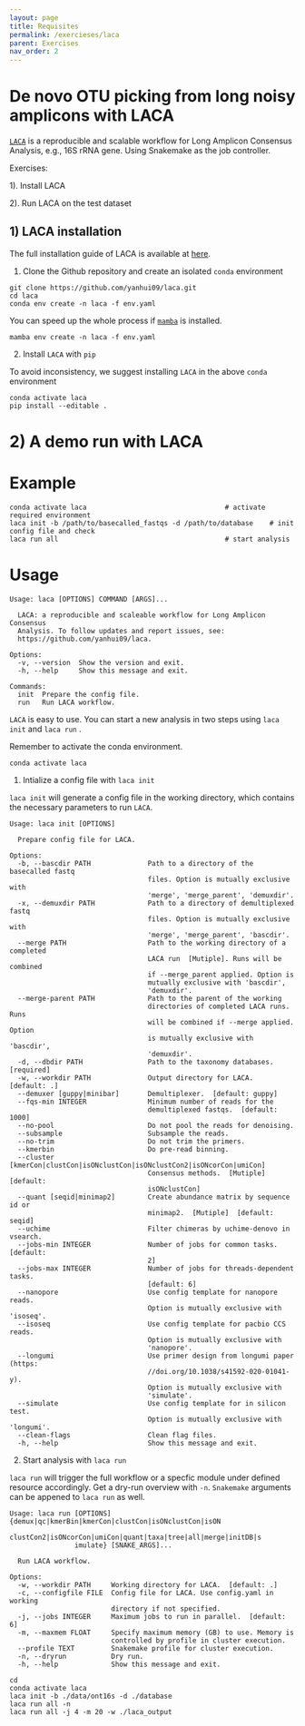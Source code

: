 ```yaml
---
layout: page
title: Requisites
permalink: /exercieses/laca
parent: Exercises
nav_order: 2
---
```


# De novo OTU picking from long noisy amplicons with LACA 

[`LACA`](https://github.com/yanhui09/laca) is a reproducible and scalable workflow for Long Amplicon Consensus Analysis, e.g., 16S rRNA gene. Using Snakemake as the job controller.

Exercises:

1). Install LACA

2). Run LACA on the test dataset

## 1) LACA installation

The full installation guide of LACA is available at [here](https://github.com/yanhui09/laca#installation).

1. Clone the Github repository and create an isolated `conda` environment
```
git clone https://github.com/yanhui09/laca.git
cd laca
conda env create -n laca -f env.yaml 
```
You can speed up the whole process if [`mamba`](https://github.com/mamba-org/mamba) is installed.
```
mamba env create -n laca -f env.yaml 
```
2. Install `LACA` with `pip`
      
To avoid inconsistency, we suggest installing `LACA` in the above `conda` environment
```
conda activate laca
pip install --editable .
```

# 2) A demo run with LACA

# Example
```
conda activate laca                                  # activate required environment 
laca init -b /path/to/basecalled_fastqs -d /path/to/database    # init config file and check
laca run all                                         # start analysis
```

# Usage

```
Usage: laca [OPTIONS] COMMAND [ARGS]...

  LACA: a reproducible and scaleable workflow for Long Amplicon Consensus
  Analysis. To follow updates and report issues, see:
  https://github.com/yanhui09/laca.

Options:
  -v, --version  Show the version and exit.
  -h, --help     Show this message and exit.

Commands:
  init  Prepare the config file.
  run   Run LACA workflow.
```

`LACA` is easy to use. You can start a new analysis in two steps using `laca init` and `laca run` . 

Remember to activate the conda environment.
```
conda activate laca
```

1. Intialize a config file with `laca init`

`laca init` will generate a config file in the working directory, which contains the necessary parameters to run `LACA`.

```
Usage: laca init [OPTIONS]

  Prepare config file for LACA.

Options:
  -b, --bascdir PATH              Path to a directory of the basecalled fastq
                                  files. Option is mutually exclusive with
                                  'merge', 'merge_parent', 'demuxdir'.
  -x, --demuxdir PATH             Path to a directory of demultiplexed fastq
                                  files. Option is mutually exclusive with
                                  'merge', 'merge_parent', 'bascdir'.
  --merge PATH                    Path to the working directory of a completed
                                  LACA run  [Mutiple]. Runs will be combined
                                  if --merge_parent applied. Option is
                                  mutually exclusive with 'bascdir',
                                  'demuxdir'.
  --merge-parent PATH             Path to the parent of the working
                                  directories of completed LACA runs. Runs
                                  will be combined if --merge applied. Option
                                  is mutually exclusive with 'bascdir',
                                  'demuxdir'.
  -d, --dbdir PATH                Path to the taxonomy databases.  [required]
  -w, --workdir PATH              Output directory for LACA.  [default: .]
  --demuxer [guppy|minibar]       Demultiplexer.  [default: guppy]
  --fqs-min INTEGER               Minimum number of reads for the
                                  demultiplexed fastqs.  [default: 1000]
  --no-pool                       Do not pool the reads for denoising.
  --subsample                     Subsample the reads.
  --no-trim                       Do not trim the primers.
  --kmerbin                       Do pre-read binning.
  --cluster [kmerCon|clustCon|isONclustCon|isONclustCon2|isONcorCon|umiCon]
                                  Consensus methods.  [Mutiple]  [default:
                                  isONclustCon]
  --quant [seqid|minimap2]        Create abundance matrix by sequence id or
                                  minimap2.  [Mutiple]  [default: seqid]
  --uchime                        Filter chimeras by uchime-denovo in vsearch.
  --jobs-min INTEGER              Number of jobs for common tasks.  [default:
                                  2]
  --jobs-max INTEGER              Number of jobs for threads-dependent tasks.
                                  [default: 6]
  --nanopore                      Use config template for nanopore reads.
                                  Option is mutually exclusive with 'isoseq'.
  --isoseq                        Use config template for pacbio CCS reads.
                                  Option is mutually exclusive with
                                  'nanopore'.
  --longumi                       Use primer design from longumi paper (https:
                                  //doi.org/10.1038/s41592-020-01041-y).
                                  Option is mutually exclusive with
                                  'simulate'.
  --simulate                      Use config template for in silicon test.
                                  Option is mutually exclusive with 'longumi'.
  --clean-flags                   Clean flag files.
  -h, --help                      Show this message and exit.
```

2. Start analysis with `laca run`

`laca run` will trigger the full workflow or a specfic module under defined resource accordingly.
Get a dry-run overview with `-n`. `Snakemake` arguments can be appened to `laca run` as well.

```
Usage: laca run [OPTIONS] {demux|qc|kmerBin|kmerCon|clustCon|isONclustCon|isON
                clustCon2|isONcorCon|umiCon|quant|taxa|tree|all|merge|initDB|s
                imulate} [SNAKE_ARGS]...

  Run LACA workflow.

Options:
  -w, --workdir PATH     Working directory for LACA.  [default: .]
  -c, --configfile FILE  Config file for LACA. Use config.yaml in working
                         directory if not specified.
  -j, --jobs INTEGER     Maximum jobs to run in parallel.  [default: 6]
  -m, --maxmem FLOAT     Specify maximum memory (GB) to use. Memory is
                         controlled by profile in cluster execution.
  --profile TEXT         Snakemake profile for cluster execution.
  -n, --dryrun           Dry run.
  -h, --help             Show this message and exit.
```

```
cd
conda activate laca 
laca init -b ./data/ont16s -d ./database
laca run all -n
laca run all -j 4 -m 20 -w ./laca_output      
```